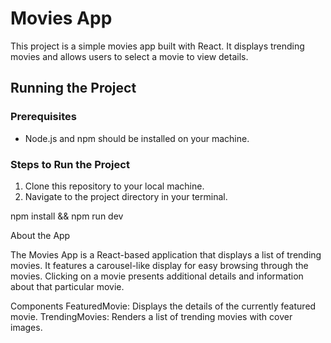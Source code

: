 # Movies App

This project is a simple movies app built with React. It displays trending movies and allows users to select a movie to view details.

## Running the Project

### Prerequisites

- Node.js and npm should be installed on your machine.

### Steps to Run the Project

1. Clone this repository to your local machine.
2. Navigate to the project directory in your terminal.

npm install && npm run dev

About the App

The Movies App is a React-based application that displays a list of trending movies. It features a carousel-like display for easy browsing through the movies. Clicking on a movie presents additional details and information about that particular movie.

Components
FeaturedMovie: Displays the details of the currently featured movie.
TrendingMovies: Renders a list of trending movies with cover images.
